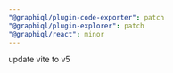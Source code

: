 ```yaml
---
"@graphiql/plugin-code-exporter": patch
"@graphiql/plugin-explorer": patch
"@graphiql/react": minor
---
```


update vite to v5
